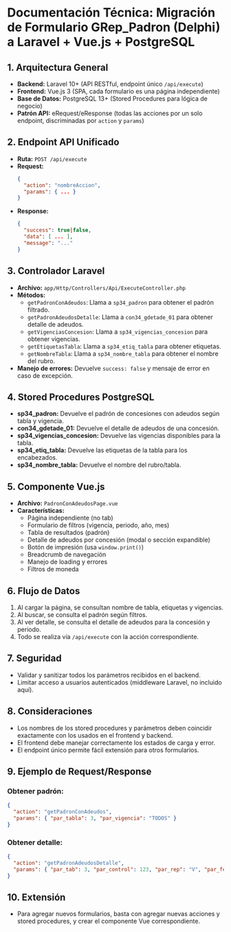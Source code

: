 # Documentación Técnica: Migración de Formulario GRep_Padron (Delphi) a Laravel + Vue.js + PostgreSQL

## 1. Arquitectura General
- **Backend:** Laravel 10+ (API RESTful, endpoint único `/api/execute`)
- **Frontend:** Vue.js 3 (SPA, cada formulario es una página independiente)
- **Base de Datos:** PostgreSQL 13+ (Stored Procedures para lógica de negocio)
- **Patrón API:** eRequest/eResponse (todas las acciones por un solo endpoint, discriminadas por `action` y `params`)

## 2. Endpoint API Unificado
- **Ruta:** `POST /api/execute`
- **Request:**
  ```json
  {
    "action": "nombreAccion",
    "params": { ... }
  }
  ```
- **Response:**
  ```json
  {
    "success": true|false,
    "data": [ ... ],
    "message": "..."
  }
  ```

## 3. Controlador Laravel
- **Archivo:** `app/Http/Controllers/Api/ExecuteController.php`
- **Métodos:**
  - `getPadronConAdeudos`: Llama a `sp34_padron` para obtener el padrón filtrado.
  - `getPadronAdeudosDetalle`: Llama a `con34_gdetade_01` para obtener detalle de adeudos.
  - `getVigenciasConcesion`: Llama a `sp34_vigencias_concesion` para obtener vigencias.
  - `getEtiquetasTabla`: Llama a `sp34_etiq_tabla` para obtener etiquetas.
  - `getNombreTabla`: Llama a `sp34_nombre_tabla` para obtener el nombre del rubro.
- **Manejo de errores:** Devuelve `success: false` y mensaje de error en caso de excepción.

## 4. Stored Procedures PostgreSQL
- **sp34_padron:** Devuelve el padrón de concesiones con adeudos según tabla y vigencia.
- **con34_gdetade_01:** Devuelve el detalle de adeudos de una concesión.
- **sp34_vigencias_concesion:** Devuelve las vigencias disponibles para la tabla.
- **sp34_etiq_tabla:** Devuelve las etiquetas de la tabla para los encabezados.
- **sp34_nombre_tabla:** Devuelve el nombre del rubro/tabla.

## 5. Componente Vue.js
- **Archivo:** `PadronConAdeudosPage.vue`
- **Características:**
  - Página independiente (no tab)
  - Formulario de filtros (vigencia, periodo, año, mes)
  - Tabla de resultados (padrón)
  - Detalle de adeudos por concesión (modal o sección expandible)
  - Botón de impresión (usa `window.print()`)
  - Breadcrumb de navegación
  - Manejo de loading y errores
  - Filtros de moneda

## 6. Flujo de Datos
1. Al cargar la página, se consultan nombre de tabla, etiquetas y vigencias.
2. Al buscar, se consulta el padrón según filtros.
3. Al ver detalle, se consulta el detalle de adeudos para la concesión y periodo.
4. Todo se realiza vía `/api/execute` con la acción correspondiente.

## 7. Seguridad
- Validar y sanitizar todos los parámetros recibidos en el backend.
- Limitar acceso a usuarios autenticados (middleware Laravel, no incluido aquí).

## 8. Consideraciones
- Los nombres de los stored procedures y parámetros deben coincidir exactamente con los usados en el frontend y backend.
- El frontend debe manejar correctamente los estados de carga y error.
- El endpoint único permite fácil extensión para otros formularios.

## 9. Ejemplo de Request/Response
### Obtener padrón:
```json
{
  "action": "getPadronConAdeudos",
  "params": { "par_tabla": 3, "par_vigencia": "TODOS" }
}
```
### Obtener detalle:
```json
{
  "action": "getPadronAdeudosDetalle",
  "params": { "par_tab": 3, "par_control": 123, "par_rep": "V", "par_fecha": "2024-06" }
}
```

## 10. Extensión
- Para agregar nuevos formularios, basta con agregar nuevas acciones y stored procedures, y crear el componente Vue correspondiente.
